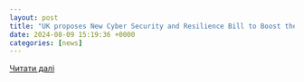 ```yaml
---
layout: post
title: "UK proposes New Cyber Security and Resilience Bill to Boost the UK’s Cyber Defences | Data Matters Privacy Blog"
date: 2024-08-09 15:19:36 +0000
categories: [news]
---
```


[Читати далі](https://datamatters.sidley.com/2024/08/09/uk-proposes-new-cyber-security-and-resilience-bill-to-boost-the-uks-cyber-defences/)
